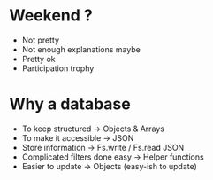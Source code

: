 # Weekend ?

- Not pretty
- Not enough explanations maybe
- Pretty ok
- Participation trophy 

# Why a database

- To keep structured -> Objects & Arrays
- To make it accessible -> JSON
- Store information -> Fs.write / Fs.read JSON
- Complicated filters done easy -> Helper functions
- Easier to update -> Objects (easy-ish to update)
